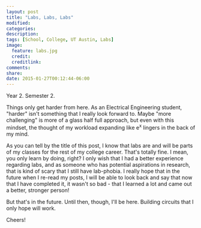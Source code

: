 ```yaml
---
layout: post
title: "Labs, Labs, Labs"
modified:
categories: 
description:
tags: [School, College, UT Austin, Labs]
image:
  feature: labs.jpg
  credit:
  creditlink:
comments:
share:
date: 2015-01-27T00:12:44-06:00
---
```


Year 2. Semester 2.

 Things only get harder from here. As an Electrical Engineering student,
"harder" isn't something that I really look forward to. Maybe "more challenging" is more of a glass half full approach,
but even with this mindset, the thought of my workload expanding like e<sup>x</sup> lingers in the back of my mind.


As you can tell by the title of this post, I know that labs are and will be parts of my classes for the rest of my college career. That's totally fine.
I mean, you only learn by doing, right? I only wish that I had a better experience regarding labs, and as someone who has potential aspirations in research, 
that is kind of scary that I still have lab-phobia. I really hope that in the future when I re-read my posts, I will be able to look back and say that now that I have completed it, it wasn't so bad - that I learned a lot and came out a better, stronger person! 


But that's in the future. Until then, though, I'll be here. Building circuits that I only hope will work.

Cheers!
